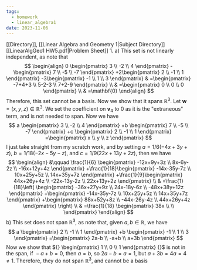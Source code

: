 ```yaml
---
tags:
  - homework
  - linear_algebra1
date: 2023-11-06
---
```

[[Directory]], [[Linear Algebra and Geometry 1|Subject Directory]]
[[LinearAlgGeo1 HW5.pdf|Problem Sheet]]
1. 
a)
This set is not linearly independent, as note that
$$
\begin{align}
 0 \begin{pmatrix} 3 \\ -2 \\ 4 \end{pmatrix} - \begin{pmatrix} 7 \\ -5 \\ -7 \end{pmatrix} +2\begin{pmatrix} 2 \\ -1 \\ 1 \end{pmatrix} -3\begin{pmatrix} -1 \\ 1 \\ 3 \end{pmatrix}  & =\begin{pmatrix} -7+4+3 \\ 5-2-3  \\ 7+2-9 \end{pmatrix}   \\
 & =\begin{pmatrix} 0 \\ 0 \\ 0 \end{pmatrix}  \\
 & =\mathbf{0}
 \end{align}
$$
Therefore, this set cannot be a basis. Now we show that it spans ${} \mathbb{R}^{3} {}$. 
Let $\mathbf{w}=(x,\, y,\, z)\in \mathbb{R}^{3} {}$. We set the coefficient on $\mathbf{v}_{4} {}$ to $0 {}$ as it is the "extraneous" term, and is not needed to span. Now we have
$$
a \begin{pmatrix} 3 \\ -2 \\ 4 \end{pmatrix} +b \begin{pmatrix} 7 \\ -5 \\ -7 \end{pmatrix} +c \begin{pmatrix} 2 \\ -1 \\ 1 \end{pmatrix} =\begin{pmatrix} x \\ y \\ z \end{pmatrix} 
$$
I just take straight from my scratch work, and by setting ${} a=1 /6(-4x+3y+z) {}$, $b=1 /18 (-2x-5y-z) {}$, and ${} c=1 /9(22x+13y+2z) {}$, then we have
$$
\begin{align}
 &\qquad   \frac{1}{6} \begin{pmatrix} -12x+9y+3z \\ 8x-6y-2z \\ -16x+12y+4z \end{pmatrix} +\frac{1}{18}\begin{pmatrix} -14x-35y-7z \\ 10x+25y+5z \\ 14x+35y+7z \end{pmatrix} +\frac{1}{9}\begin{pmatrix} 44x+26y+4z \\ -22x-13y-2z \\ 22x+13y+2z \end{pmatrix}  \\
 & =\frac{1}{18}\left( \begin{pmatrix} -36x+27y+9z \\ 24x-18y-6z \\ -48x+38y+12z \end{pmatrix} +\begin{pmatrix} -14x-35y-7z \\ 10x+25y+5z \\ 14x+35y+7z \end{pmatrix} +\begin{pmatrix} 88x+52y+8z \\ -44x-26y-4z \\ 44x+26y+4z \end{pmatrix} \right) \\
 & =\frac{1}{18} \begin{pmatrix} 38x \\  \\  \end{pmatrix} 
\end{align}
$$
b) This set does not span ${} \mathbb{R}^{3} {}$, as note that, given ${} a,\, b \in \mathbb{R} {}$, we have
$$
a \begin{pmatrix} 2 \\ -1 \\ 1 \end{pmatrix} +b \begin{pmatrix} -1 \\ 1 \\ 3 \end{pmatrix} =\begin{pmatrix} 2a-b \\ -a+b \\ a+3b \end{pmatrix} 
$$
Now we show that ${} \begin{pmatrix} 1 \\ 0 \\ 1 \end{pmatrix}  {}$ is not in the span, if ${} -a+b=0 {}$, then ${} a=b {}$, so ${} 2a-b=a=1$, but $a+3b=4a=4\neq 1$. Therefore, they do not span $\mathbb{R}^{3}$, and cannot be a basis